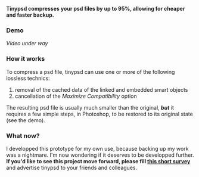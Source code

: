 **Tinypsd compresses your psd files by up to 95%, allowing for cheaper and faster backup.**

### Demo

*Video under way*

### How it works

To compress a psd file, tinypsd can use one or more of the following lossless technics:
1. removal of the cached data of the linked and embedded smart objects
2. cancellation of the *Maximize Compatibility* option

The resulting psd file is usually much smaller than the original, ***but*** it requires a few simple steps, in Photoshop, to be restored to its original state (see the  demo).

### What now?

I developped this prototype for my own use, because backing up my work was a nightmare. I'm now wondering if it deserves to be developped further. **If you'd like to see this project move forward, please fill [this short survey](https://docs.google.com/forms/d/e/1FAIpQLSdJUtbC4O7cmTQv2qjXZBuEoTOqfjzADHgMOqzgrqqjuWNCdg/viewform?usp=sf_link)** and advertise tinypsd to your friends and colleagues.
